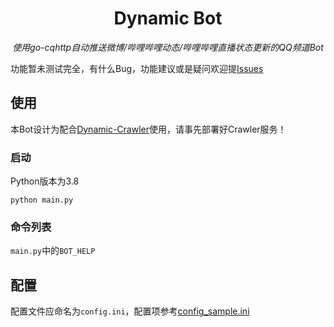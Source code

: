 <div align="center">

# Dynamic Bot

_使用go-cqhttp自动推送微博/哔哩哔哩动态/哔哩哔哩直播状态更新的QQ频道Bot_  

</div>

功能暂未测试完全，有什么Bug，功能建议或是疑问欢迎提[Issues](https://github.com/Cloud-wish/Dynamic-Bot/issues)

## 使用
本Bot设计为配合[Dynamic-Crawler](https://github.com/Cloud-wish/Dynamic-Crawler)使用，请事先部署好Crawler服务！
### 启动
Python版本为3.8

`python main.py`
### 命令列表
`main.py`中的`BOT_HELP`
## 配置
配置文件应命名为`config.ini`，配置项参考[config_sample.ini](https://github.com/Cloud-wish/Dynamic-Bot/blob/main/config_sample.ini)
